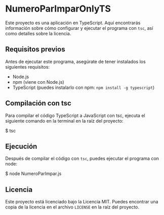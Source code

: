 # NumeroParImparOnlyTS

Este proyecto es una aplicación en TypeScript. Aquí encontrarás información sobre cómo configurar y ejecutar el programa con `tsc`, así como detalles sobre la licencia.

## Requisitos previos

Antes de ejecutar este programa, asegúrate de tener instalados los siguientes requisitos:

- Node.js
- npm (viene con Node.js)
- TypeScript (puedes instalarlo con npm: `npm install -g typescript`)

## Compilación con tsc

Para compilar el código TypeScript a JavaScript con tsc, ejecuta el siguiente comando en la terminal en la raíz del proyecto:

$ tsc

## Ejecución

Después de compilar el código con `tsc`, puedes ejecutar el programa con node:

$ node NumeroParImpar.js

## Licencia

Este proyecto está licenciado bajo la Licencia MIT. Puedes encontrar una copia de la licencia en el archivo `LICENSE` en la raíz del proyecto.



